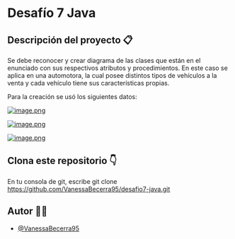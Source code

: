# Desafío 7 Java

## Descripción del proyecto  :clipboard:

Se debe reconocer y crear diagrama de las clases que están en el enunciado con sus respectivos atributos y procedimientos. En este caso se aplica en una automotora, la cual posee distintos tipos de vehículos a la venta y cada vehículo tiene sus características propias. 

Para la creación se usó los siguientes datos: 

[![image.png](https://i.postimg.cc/4xNnL06N/image.png)](https://postimg.cc/SJ3yjD1w)

[![image.png](https://i.postimg.cc/7ZshpN91/image.png)](https://postimg.cc/PCDdDYBN)

[![image.png](https://i.postimg.cc/jjD2KJ3p/image.png)](https://postimg.cc/NywBkLcD)




## Clona este repositorio :point_down:

En tu consola de git, escribe git clone https://github.com/VanessaBecerra95/desafio7-java.git


## Autor :ok_woman:

- [@VanessaBecerra95](https://github.com/VanessaBecerra95) 

